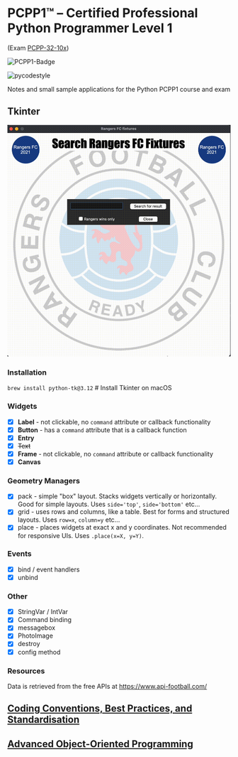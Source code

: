 # PCPP1™ – Certified Professional Python Programmer Level 1
 (Exam [PCPP-32-10x](https://pythoninstitute.org/pcpp1-exam-syllabus)) 

![PCPP1-Badge](https://images.credly.com/images/37e26478-d80c-43e8-80eb-ec492f3a26c1/image.png)

![pycodestyle](https://github.com/crmpicco/pcpp1_notes/actions/workflows/pycodestyle.yml/badge.svg)

Notes and small sample applications for the Python PCPP1 course and exam

## Tkinter
![Rangers tkinter app](https://github.com/crmpicco/pcpp1/blob/main/rfc-tkinter.gif?raw=true)

### Installation
`brew install python-tk@3.12` # Install Tkinter on macOS

### Widgets
- [x] **Label** - not clickable, no `command` attribute or callback functionality
- [x] **Button** - has a `command` attribute that is a callback function
- [x] **Entry**
- [x] ~~Text~~
- [x] **Frame** - not clickable, no `command` attribute or callback functionality
- [x] **Canvas**

### Geometry Managers
- [x] pack - simple "box" layout. Stacks widgets vertically or horizontally. Good for simple layouts. Uses `side='top'`, `side='bottom'` etc...
- [x] grid - uses rows and columns, like a table. Best for forms and structured layouts. Uses `row=x`, `column=y` etc...
- [x] place - places widgets at exact x and y coordinates. Not recommended for responsive UIs. Uses `.place(x=X, y=Y)`.

### Events
- [x] bind / event handlers
- [x] unbind 

### Other
- [x] StringVar / IntVar
- [x] Command binding
- [x] messagebox
- [x] PhotoImage
- [x] destroy
- [x] config method

### Resources

Data is retrieved from the free APIs at https://www.api-football.com/

## [Coding Conventions, Best Practices, and Standardisation](https://github.com/crmpicco/pcpp1/blob/main/coding-conventions.md)

## [Advanced Object-Oriented Programming](https://github.com/crmpicco/pcpp1/blob/main/advanced-oop.md)
